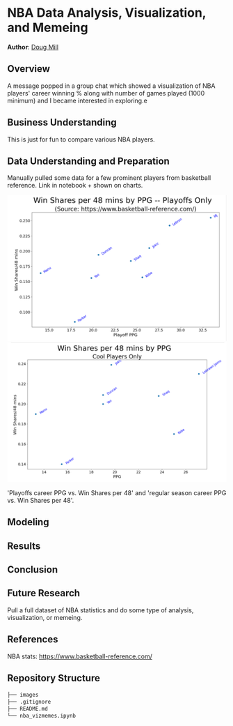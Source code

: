 # NBA Data Analysis, Visualization, and Memeing

**Author**: [Doug Mill](mailto:douglas_mill@live.com)

## Overview 

A message popped in a group chat which showed a visualization of NBA players' career winning % along with number of games played (1000 minimum) and I became interested in exploring.e

## Business Understanding

This is just for fun to compare various NBA players.

## Data Understanding and Preparation

Manually pulled some data for a few prominent players from basketball reference. Link in notebook + shown on charts.

![playoffs](./images/playoffs_winshares.png)
![regular season](./images/ppg_winshares.png)

'Playoffs career PPG vs. Win Shares per 48' and 'regular season career PPG vs. Win Shares per 48'.




## Modeling


## Results


## Conclusion


## Future Research

Pull a full dataset of NBA statistics and do some type of analysis, visualization, or memeing.

## References

NBA stats: https://www.basketball-reference.com/

## Repository Structure

```
├── images
├── .gitignore
├── README.md
└── nba_vizmemes.ipynb
